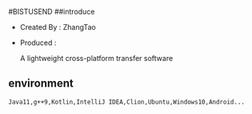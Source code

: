 #BISTUSEND
##introduce
* Created By : ZhangTao
* Produced :

  A lightweight cross-platform transfer software

## environment
    Java11,g++9,Kotlin,IntelliJ IDEA,Clion,Ubuntu,Windows10,Android...

